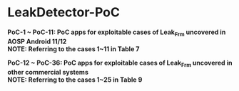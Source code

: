 # LeakDetector-PoC

**PoC-1 ~ PoC-11: PoC apps for exploitable cases of Leak<sub>Frm</sub> uncovered in AOSP Android 11/12**  
**NOTE: Referring to the cases 1~11 in Table 7**  

**PoC-12 ~ PoC-36: PoC apps for exploitable cases of Leak<sub>Frm</sub> uncovered in other commercial systems**  
**NOTE: Referring to the cases 1~25 in Table 9**  
